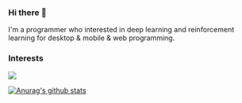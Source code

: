 ### Hi there 👋
I'm a programmer who interested in deep learning and reinforcement learning for desktop & mobile & web programming.

<!--
**SungmanHong/SungmanHong** is a ✨ _special_ ✨ repository because its `README.md` (this file) appears on your GitHub profile.

Here are some ideas to get you started:

- 🔭 I’m currently working on ...
- 🌱 I’m currently learning ...
- 👯 I’m looking to collaborate on ...
- 🤔 I’m looking for help with ...
- 💬 Ask me about ...
- 📫 How to reach me: ...
- 😄 Pronouns: ...
- ⚡ Fun fact: ...
-->
### Interests

<p>
  <a href="https://kotlinlang.org/">
    <img src="https://img.shields.io/badge/Kotlin-F47810?logo=kotlin&logoColor=white">
  </a>
  
[![Anurag's github stats](https://github-readme-stats.vercel.app/api?username=SungmanHong)](https://github.com/SungmanHong/github-readme-stats)

